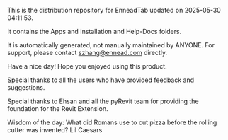 This is the distribution repository for EnneadTab updated on 2025-05-30 04:11:53.

It contains the Apps and Installation and Help-Docs folders.

It is automatically generated, not manually maintained by ANYONE.
For support, please contact szhang@ennead.com directly.

Have a nice day! Hope you enjoyed using this product.

Special thanks to all the users who have provided feedback and suggestions.

Special thanks to Ehsan and all the pyRevit team for providing the foundation for the Revit Extension.



Wisdom of the day:
What did Romans use to cut pizza before the rolling cutter was invented? Lil Caesars
